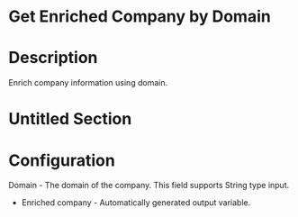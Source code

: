 ﻿# Get Enriched Company by Domain

# Description

Enrich company information using domain.

# Untitled Section

# Configuration

Domain - The domain of the company. This field supports String
            type input.





* Enriched company - Automatically generated output variable.
